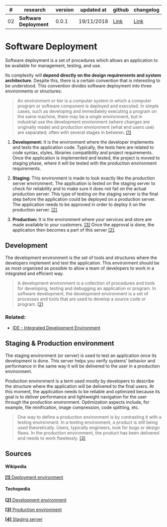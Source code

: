 \# | research                 | version | updated at | github | changelog |
---|--------------------------|---------|------------|--------|-----------|
02 | **Software Deployment**  | 0.0.1   | 19/11/2018 | [Link](https://github.com/faelplg/web-development-researches/tree/master/deployment) | [Link](https://github.com/faelplg/web-development-researches/blob/master/deployment/CHANGELOG.md) |

# Software Deployment

Software deployment is a set of procedures which allows an application to be available for management, testing, and use.


Its complexity will **depend directly on the design requirements and system architecture**. Despite this, there is a certain convention that is interesting to be understood. This convention divides software deployment into three environments or structures:

> An environment or tier is a computer system in which a computer program or software component is deployed and executed. In simple cases, such as developing and immediately executing a program on the same machine, there may be a single environment, but in industrial use the development environment (where changes are originally made) and production environment (what end users use) are separated; often with several stages in between.
[[1]](#wikipedia)

1. **Development:**  It is the environment where the developer implements and tests the application code. Typically, the tests here are related to code syntax, styles, libraries compatibility and project requirements. Once the application is implemented and tested, the project is moved to staging phase, where it will be tested with the production environment requirements.

2. **Staging:** This environment is made to look exactly like the production server environment. The application is tested on the staging server to check for reliability and to make sure it does not fail on the actual production server. This type of testing on the staging server is the final step before the application could be deployed on a production server. The application needs to be approved in order to deploy it on the production server. [[2]](#techopedia)

3. **Production:** It is the environment where your services and store are made available to your customers. [[3]](#techopedia) Once the approval is done, the application then becomes a part of this server [[2]](#techopedia).

## Development

The development environment is the set of tools and structures where the developers implement and test the application. This environment should be as most organized as possible to allow a team of developers to work in a integrated and efficient way.

> A development environment is a collection of procedures and tools for developing, testing and debugging an application or program. In software development, the development environment is a set of processes and tools that are used to develop a source code or program. [[2]](#techopedia)

### Related:
* [IDE - Integrated Development Environment](https://en.wikipedia.org/wiki/Integrated_development_environment)

## Staging & Production environment

The staging environment (or server) is used to test an application once its development is done. This server helps you verify systems' behavior and performance in the same way it will be delivered to the user in a production environment.

Production environment is a term used mostly by developers to describe the structure where the application will be delivered to the final users. At this moment, the application needs to be reliable and optimized because its goal is to deliver performance and lightweight navigation for the user through the production environment. Optimization aspects include, for example, file minification, image compression, code splitting, etc.

> One way to define a production environment is by contrasting it with a testing environment. In a testing environment, a product is still being used theoretically. Users, typically engineers, look for bugs or design flaws. In the production environment, the product has been delivered and needs to work flawlessly. [[3]](#techopedia)

## Sources

#### Wikipedia
[**[1]** Deployment environment](https://en.wikipedia.org/wiki/Deployment_environment)

#### Techopedia
[**[2]** Development environment](https://www.techopedia.com/definition/16376/development-environment)

[**[3]** Production environment](https://www.techopedia.com/definition/8989/production-environment)

[**[4]** Staging server](https://www.techopedia.com/definition/8989/production-environment)
